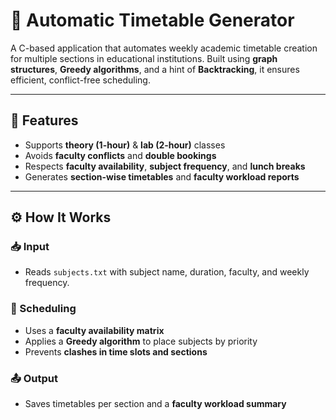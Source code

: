 # 📅 Automatic Timetable Generator

A C-based application that automates weekly academic timetable creation for multiple sections in educational institutions. Built using **graph structures**, **Greedy algorithms**, and a hint of **Backtracking**, it ensures efficient, conflict-free scheduling.

---

## 🔧 Features

- Supports **theory (1-hour)** & **lab (2-hour)** classes  
- Avoids **faculty conflicts** and **double bookings**  
- Respects **faculty availability**, **subject frequency**, and **lunch breaks**  
- Generates **section-wise timetables** and **faculty workload reports**

---

## ⚙️ How It Works

### 📥 Input
- Reads `subjects.txt` with subject name, duration, faculty, and weekly frequency.

### 🧠 Scheduling
- Uses a **faculty availability matrix**
- Applies a **Greedy algorithm** to place subjects by priority
- Prevents **clashes in time slots and sections**

### 📤 Output
- Saves timetables per section and a **faculty workload summary**
